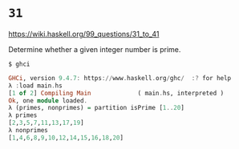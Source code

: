 # `31`

https://wiki.haskell.org/99_questions/31_to_41

Determine whether a given integer number is prime.

```console
$ ghci
```
```haskell
GHCi, version 9.4.7: https://www.haskell.org/ghc/  :? for help
λ :load main.hs
[1 of 2] Compiling Main             ( main.hs, interpreted )
Ok, one module loaded.
λ (primes, nonprimes) = partition isPrime [1..20]
λ primes
[2,3,5,7,11,13,17,19]
λ nonprimes
[1,4,6,8,9,10,12,14,15,16,18,20]
```

